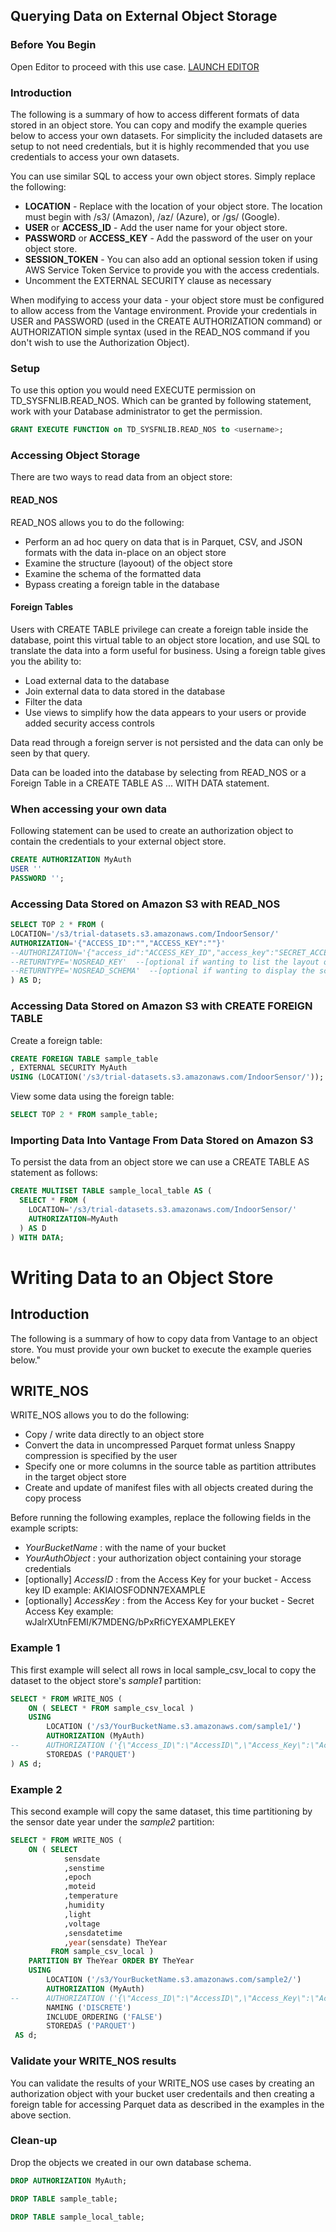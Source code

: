 ## Querying Data on External Object Storage

### Before You Begin

Open Editor to proceed with this use case.
[LAUNCH EDITOR](#data={"navigateTo":"editor"})

### Introduction

The following is a summary of how to access different formats of data stored in an object store. You can copy and modify the example queries below to access your own datasets. For simplicity the included datasets are setup to not need credentials, but it is highly recommended that you use credentials to access your own datasets.

You can use similar SQL to access your own object stores. Simply replace the following:
* __LOCATION__ - Replace with the location of your object store. The location must begin with /s3/ (Amazon), /az/ (Azure), or /gs/ (Google).
* __USER__ or __ACCESS_ID__ - Add the user name for your object store.
* __PASSWORD__ or __ACCESS_KEY__ - Add the password of the user on your object store.
* __SESSION_TOKEN__ - You can also add an optional session token if using AWS Service Token Service to provide you with the access credentials.
* Uncomment the EXTERNAL SECURITY clause as necessary

When modifying to access your data - your object store must be configured to allow access from the Vantage environment. Provide your credentials in USER and PASSWORD (used in the CREATE AUTHORIZATION command) or AUTHORIZATION simple syntax (used in the READ_NOS command if you don't wish to use the Authorization Object).

### Setup 

To use this option you would need EXECUTE permission on TD_SYSFNLIB.READ_NOS. Which can be granted by following statement, work with your Database administrator to get the permission.

```sql
GRANT EXECUTE FUNCTION on TD_SYSFNLIB.READ_NOS to <username>;
```

### Accessing Object Storage

There are two ways to read data from an object store:

#### READ_NOS

READ_NOS allows you to do the following:
* Perform an ad hoc query on data that is in Parquet, CSV, and JSON formats with the data in-place on an object store
* Examine the structure (layoout) of the object store
* Examine the schema of the formatted data
* Bypass creating a foreign table in the database

#### Foreign Tables

Users with CREATE TABLE privilege can create a foreign table inside the database, point this virtual table to an object store location, and use SQL to translate the data into a form useful for business.
Using a foreign table gives you the ability to:
* Load external data to the database
* Join external data to data stored in the database
* Filter the data
* Use views to simplify how the data appears to your users or provide added security access controls

Data read through a foreign server is not persisted and the data can only be seen by that query.

Data can be loaded into the database by selecting from READ_NOS or a Foreign Table in a CREATE TABLE AS ... WITH DATA statement. 

### When accessing your own data

Following statement can be used to create an authorization object to contain the credentials to your external object store.

```sql
CREATE AUTHORIZATION MyAuth
USER ''
PASSWORD '';
```


### Accessing Data Stored on Amazon S3 with READ_NOS

```sql
SELECT TOP 2 * FROM (
LOCATION='/s3/trial-datasets.s3.amazonaws.com/IndoorSensor/'
AUTHORIZATION='{"ACCESS_ID":"","ACCESS_KEY":""}'
--AUTHORIZATION='{"access_id":"ACCESS_KEY_ID","access_key":"SECRET_ACCESS_KEY"}'  --[optional AUTHORIZATION using direct credentials]
--RETURNTYPE='NOSREAD_KEY'  --[optional if wanting to list the layout of the object store]
--RETURNTYPE='NOSREAD_SCHEMA'  --[optional if wanting to display the schema of the data files] 
) AS D;
```

### Accessing Data Stored on Amazon S3 with CREATE FOREIGN TABLE

Create a foreign table:


```sql
CREATE FOREIGN TABLE sample_table
, EXTERNAL SECURITY MyAuth
USING (LOCATION('/s3/trial-datasets.s3.amazonaws.com/IndoorSensor/'));
```

View some data using the foreign table:

```sql
SELECT TOP 2 * FROM sample_table;
```

### Importing Data Into Vantage From Data Stored on Amazon S3

To persist the data from an object store we can use a CREATE TABLE AS statement as follows:

```sql
CREATE MULTISET TABLE sample_local_table AS (
  SELECT * FROM (
    LOCATION='/s3/trial-datasets.s3.amazonaws.com/IndoorSensor/'
    AUTHORIZATION=MyAuth
  ) AS D
) WITH DATA;
```


# Writing Data to an Object Store
    
## Introduction

The following is a summary of how to copy data from Vantage to an object store. You must provide your own bucket to execute the example queries below."

## WRITE_NOS

WRITE_NOS allows you to do the following:
* Copy / write data directly to an object store
* Convert the data in uncompressed Parquet format unless Snappy compression is specified by the user
* Specify one or more columns in the source table as partition attributes in the target object store
* Create and update of manifest files with all objects created during the copy process

Before running the following examples, replace the following fields in the example scripts:
* *YourBucketName* : with the name of your bucket
* *YourAuthObject* : your authorization object containing your storage credentials
* [optionally] *AccessID* : from the Access Key for your bucket - Access key ID example: AKIAIOSFODNN7EXAMPLE
* [optionally] *AccessKey* : from the Access Key for your bucket - Secret Access Key example: wJalrXUtnFEMI/K7MDENG/bPxRfiCYEXAMPLEKEY

### Example 1 
This first example will select all rows in local sample_csv_local to copy the dataset to the object store's *sample1* partition:

```sql
SELECT * FROM WRITE_NOS (
    ON ( SELECT * FROM sample_csv_local )
    USING
        LOCATION ('/s3/YourBucketName.s3.amazonaws.com/sample1/')
        AUTHORIZATION (MyAuth)
--      AUTHORIZATION ('{\"Access_ID\":\"AccessID\",\"Access_Key\":\"AccessKey\"}')
        STOREDAS ('PARQUET')
) AS d;
```

### Example 2 

This second example will copy the same dataset, this time partitioning by the sensor date year under the *sample2* partition:

```sql
SELECT * FROM WRITE_NOS (
    ON ( SELECT
            sensdate
            ,senstime
            ,epoch
            ,moteid
            ,temperature
            ,humidity
            ,light
            ,voltage
            ,sensdatetime
            ,year(sensdate) TheYear
         FROM sample_csv_local )
    PARTITION BY TheYear ORDER BY TheYear
    USING
        LOCATION ('/s3/YourBucketName.s3.amazonaws.com/sample2/')
        AUTHORIZATION (MyAuth)
--      AUTHORIZATION ('{\"Access_ID\":\"AccessID\",\"Access_Key\":\"AccessKey\"}')
        NAMING ('DISCRETE')
        INCLUDE_ORDERING ('FALSE')
        STOREDAS ('PARQUET')
 AS d;
```

### Validate your WRITE_NOS results

You can validate the results of your WRITE_NOS use cases by creating an authorization object with your bucket user credentails and then creating a foreign table for accessing Parquet data as described in the examples in the above section. 


### Clean-up

Drop the objects we created in our own database schema.


```sql
DROP AUTHORIZATION MyAuth;
```

```sql
DROP TABLE sample_table;
```

```sql
DROP TABLE sample_local_table;
```